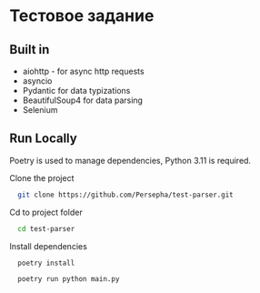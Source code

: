
# Тестовое задание


## Built in

- aiohttp - for async http requests
- asyncio
- Pydantic for data typizations
- BeautifulSoup4 for data parsing
- Selenium


## Run Locally

Poetry is used to manage dependencies, Python 3.11 is required.

Clone the project
```bash
  git clone https://github.com/Persepha/test-parser.git
```

Cd to project folder
```bash
  cd test-parser
```

Install dependencies
```bash
  poetry install
```

```bash
  poetry run python main.py
```


